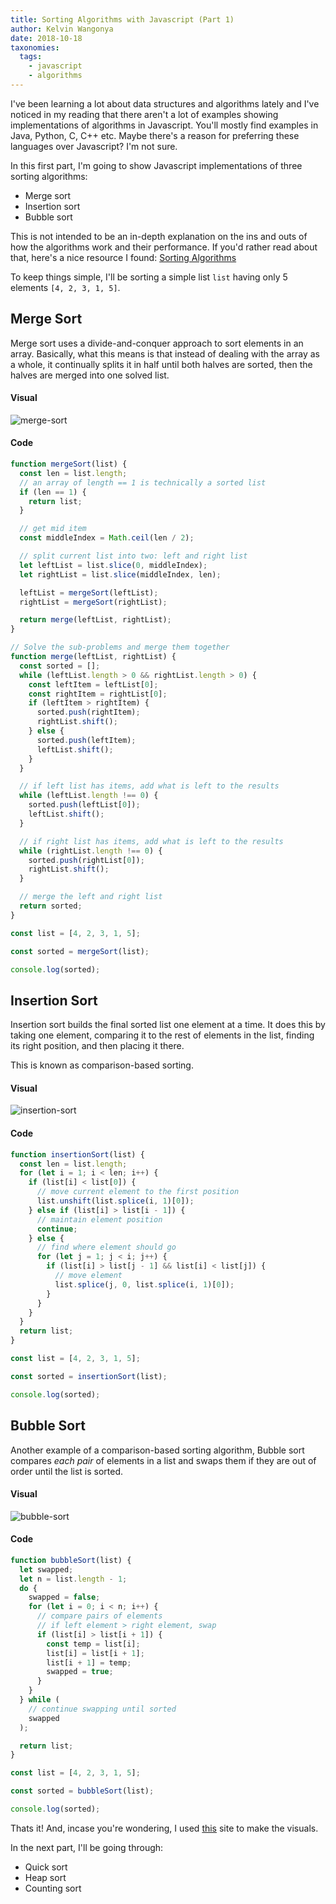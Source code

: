 ```yaml
---
title: Sorting Algorithms with Javascript (Part 1)
author: Kelvin Wangonya
date: 2018-10-18
taxonomies:
  tags:
    - javascript
    - algorithms
---
```


I've been learning a lot about data structures and algorithms lately and I've noticed in my reading that there aren't a lot of examples showing implementations of algorithms in Javascript. You'll mostly find examples in Java, Python, C, C++ etc. Maybe there's a reason for preferring these languages over Javascript? I'm not sure.

In this first part, I'm going to show Javascript implementations of three sorting algorithms:

- Merge sort
- Insertion sort
- Bubble sort

This is not intended to be an in-depth explanation on the ins and outs of how the algorithms work and their performance. If you'd rather read about that, here's a nice resource I found: [Sorting Algorithms](https://brilliant.org/wiki/sorting-algorithms/)

<!--more-->

To keep things simple, I'll be sorting a simple list `list` having only 5 elements `[4, 2, 3, 1, 5]`.

## Merge Sort

Merge sort uses a divide-and-conquer approach to sort elements in an array. Basically, what this means is that instead of dealing with the array as a whole, it continually splits it in half until both halves are sorted, then the halves are merged into one solved list.

#### Visual

![merge-sort](https://thepracticaldev.s3.amazonaws.com/i/1npt37z4g0zjxiicljlm.gif)

#### Code

```javascript
function mergeSort(list) {
  const len = list.length;
  // an array of length == 1 is technically a sorted list
  if (len == 1) {
    return list;
  }

  // get mid item
  const middleIndex = Math.ceil(len / 2);

  // split current list into two: left and right list
  let leftList = list.slice(0, middleIndex);
  let rightList = list.slice(middleIndex, len);

  leftList = mergeSort(leftList);
  rightList = mergeSort(rightList);

  return merge(leftList, rightList);
}

// Solve the sub-problems and merge them together
function merge(leftList, rightList) {
  const sorted = [];
  while (leftList.length > 0 && rightList.length > 0) {
    const leftItem = leftList[0];
    const rightItem = rightList[0];
    if (leftItem > rightItem) {
      sorted.push(rightItem);
      rightList.shift();
    } else {
      sorted.push(leftItem);
      leftList.shift();
    }
  }

  // if left list has items, add what is left to the results
  while (leftList.length !== 0) {
    sorted.push(leftList[0]);
    leftList.shift();
  }

  // if right list has items, add what is left to the results
  while (rightList.length !== 0) {
    sorted.push(rightList[0]);
    rightList.shift();
  }

  // merge the left and right list
  return sorted;
}

const list = [4, 2, 3, 1, 5];

const sorted = mergeSort(list);

console.log(sorted);
```

## Insertion Sort

Insertion sort builds the final sorted list one element at a time. It does this by taking one element, comparing it to the rest of elements in the list, finding its right position, and then placing it there.

This is known as comparison-based sorting.

#### Visual

![insertion-sort](https://thepracticaldev.s3.amazonaws.com/i/g01s69r1ppo9kifien2v.gif)

#### Code

```javascript
function insertionSort(list) {
  const len = list.length;
  for (let i = 1; i < len; i++) {
    if (list[i] < list[0]) {
      // move current element to the first position
      list.unshift(list.splice(i, 1)[0]);
    } else if (list[i] > list[i - 1]) {
      // maintain element position
      continue;
    } else {
      // find where element should go
      for (let j = 1; j < i; j++) {
        if (list[i] > list[j - 1] && list[i] < list[j]) {
          // move element
          list.splice(j, 0, list.splice(i, 1)[0]);
        }
      }
    }
  }
  return list;
}

const list = [4, 2, 3, 1, 5];

const sorted = insertionSort(list);

console.log(sorted);
```

## Bubble Sort

Another example of a comparison-based sorting algorithm, Bubble sort compares _each pair_ of elements in a list and swaps them if they are out of order until the list is sorted.

#### Visual

![bubble-sort](https://thepracticaldev.s3.amazonaws.com/i/m4zwhvxf6ujdrvt9xoq5.gif)

#### Code

```javascript
function bubbleSort(list) {
  let swapped;
  let n = list.length - 1;
  do {
    swapped = false;
    for (let i = 0; i < n; i++) {
      // compare pairs of elements
      // if left element > right element, swap
      if (list[i] > list[i + 1]) {
        const temp = list[i];
        list[i] = list[i + 1];
        list[i + 1] = temp;
        swapped = true;
      }
    }
  } while (
    // continue swapping until sorted
    swapped
  );

  return list;
}

const list = [4, 2, 3, 1, 5];

const sorted = bubbleSort(list);

console.log(sorted);
```

Thats it! And, incase you're wondering, I used [this](https://visualgo.net/en/sorting) site to make the visuals.

In the next part, I'll be going through:

- Quick sort
- Heap sort
- Counting sort
